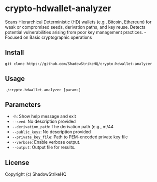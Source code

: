 # crypto-hdwallet-analyzer
Scans Hierarchical Deterministic (HD) wallets (e.g., Bitcoin, Ethereum) for weak or compromised seeds, derivation paths, and key reuse. Detects potential vulnerabilities arising from poor key management practices. - Focused on Basic cryptographic operations

## Install
`git clone https://github.com/ShadowStrikeHQ/crypto-hdwallet-analyzer`

## Usage
`./crypto-hdwallet-analyzer [params]`

## Parameters
- `-h`: Show help message and exit
- `--seed`: No description provided
- `--derivation_path`: The derivation path (e.g., m/44
- `--public_keys`: No description provided
- `--private_key_file`: Path to PEM-encoded private key file
- `--verbose`: Enable verbose output.
- `--output`: Output file for results.

## License
Copyright (c) ShadowStrikeHQ
